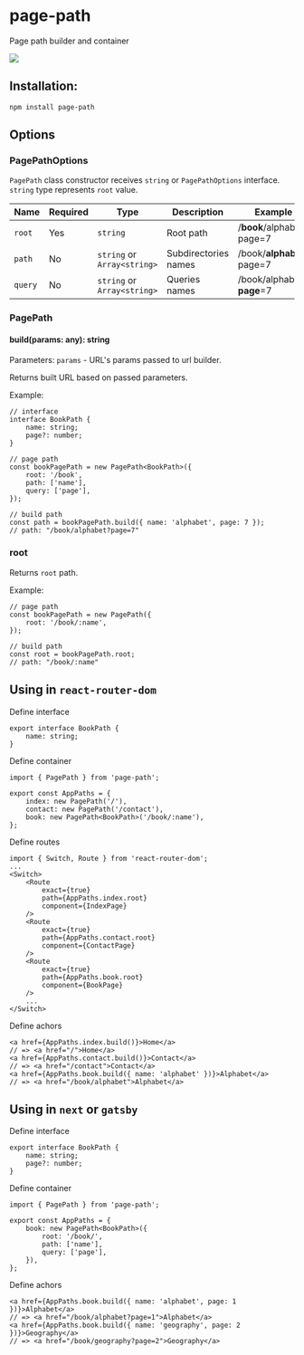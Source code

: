# page-path

Page path builder and container

<a href="https://www.npmjs.com/package/page-path">
    <img src="https://nodei.co/npm/page-path.png?mini=true"/>
</a>

## Installation:

```
npm install page-path
```

## Options

### PagePathOptions

`PagePath` class constructor receives `string` or `PagePathOptions` interface. `string` type represents `root` value.

| Name    | Required | Type                        | Description          | Example                 |
| ------- | -------- | --------------------------- | -------------------- | ----------------------- |
| `root`  | Yes      | `string`                    | Root path            | /**book**/alphabet?page=7 |
| `path`  | No       | `string` or `Array<string>` | Subdirectories names | /book/**alphabet**?page=7 |
| `query` | No       | `string` or `Array<string>` | Queries names        | /book/alphabet?**page**=7 |

### PagePath

#### build(params: any): string

Parameters:
`params` - URL's params passed to url builder.

Returns built URL based on passed parameters.

Example:

```tsx
// interface
interface BookPath {
    name: string;
    page?: number;
}

// page path
const bookPagePath = new PagePath<BookPath>({
    root: '/book',
    path: ['name'],
    query: ['page'],
});

// build path
const path = bookPagePath.build({ name: 'alphabet', page: 7 });
// path: "/book/alphabet?page=7"
```

### root

Returns `root` path.

Example:

```tsx
// page path
const bookPagePath = new PagePath({
    root: '/book/:name',
});

// build path
const root = bookPagePath.root;
// path: "/book/:name"
```

## Using in `react-router-dom`

Define interface

```tsx
export interface BookPath {
    name: string;
}
```

Define container

```tsx
import { PagePath } from 'page-path';

export const AppPaths = {
    index: new PagePath('/'),
    contact: new PagePath('/contact'),
    book: new PagePath<BookPath>('/book/:name'),
};
```

Define routes

```tsx
import { Switch, Route } from 'react-router-dom';
...
<Switch>
    <Route
        exact={true}
        path={AppPaths.index.root}
        component={IndexPage}
    />
    <Route
        exact={true}
        path={AppPaths.contact.root}
        component={ContactPage}
    />
    <Route
        exact={true}
        path={AppPaths.book.root}
        component={BookPage}
    />
    ...
</Switch>
```

Define achors

```tsx
<a href={AppPaths.index.build()}>Home</a>
// => <a href="/">Home</a>
<a href={AppPaths.contact.build()}>Contact</a>
// => <a href="/contact">Contact</a>
<a href={AppPaths.book.build({ name: 'alphabet' })}>Alphabet</a>
// => <a href="/book/alphabet">Alphabet</a>
```

## Using in `next` or `gatsby`

Define interface

```tsx
export interface BookPath {
    name: string;
    page?: number;
}
```

Define container

```tsx
import { PagePath } from 'page-path';

export const AppPaths = {
    book: new PagePath<BookPath>({
        root: '/book/',
        path: ['name'],
        query: ['page'],
    }),
};
```

Define achors

```tsx
<a href={AppPaths.book.build({ name: 'alphabet', page: 1 })}>Alphabet</a>
// => <a href="/book/alphabet?page=1">Alphabet</a>
<a href={AppPaths.book.build({ name: 'geography', page: 2 })}>Geography</a>
// => <a href="/book/geography?page=2">Geography</a>
```
